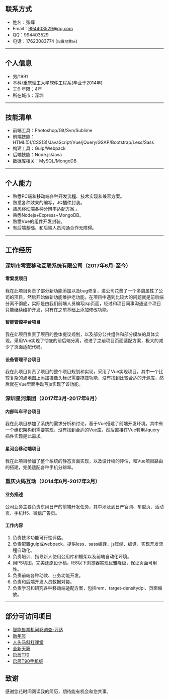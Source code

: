 ## 联系方式

- 姓名：张辉
- Email：994403529@qq.com
- QQ：994403529
- 电话：17623083774 (`归属地重庆`)

---

## 个人信息

 - 男/1991 
 - 本科/重庆理工大学软件工程系(毕业于2014年) 
 - 工作年限：4年
 - 所在城市：深圳
 <!-- - GitHub：[https://github.com/huydev?tab=repositories](https://github.com/huydev?tab=repositories) -->

---

## 技能清单
- 前端工具：Photoshop/Git/Svn/Sublime
- 前端技能：HTML(5)/CSS(3)/JavaScript/Vue/jQuery/GSAP/Bootstrap/Less/Sass
- 构建工具：Gulp/Webpack
- 后端技能：Node.js/Java
- 数据库相关：MySQL/MongoDB

---

## 个人能力

- 熟悉PC端和移动端各种开发流程、技术实现和兼容方案。
- 熟悉各种效果的编写，JQ插件封装。
- 熟悉移动端各种分辨率适配方案 。
- 熟悉Nodejs+Express+MongoDB。
- 熟悉Vue的组件开发封装。
- 有后端基础，和后端人员沟通合作无障碍。

---

## 工作经历

### 深圳市零壹移动互联系统有限公司（2017年6月-至今）

#### 零案发项目

我在此项目负责了部分新功能添加以及bug修复，进公司花费了一个多周属性了公司的项目，然后开始做新功能维护老功能。在项目中遇到比较大的问题就是前后端分离不彻底，实际是由我们前端人员编写jsp页面，经过和项目同事沟通这个项目只能继续维护开发，只有在之前基础上添加修改功能。

#### 智能管控平台项目

我在此项目负责了项目的整体提议规划，以及部分公共组件和部分模块的具体实现。采用Vue实现了彻底的前后端分离，改进了之前项目页面适配方案，极大的减少了页面适配代码。

#### 设备管理平台项目

我在此项目负责了项目的整个项目规划和实现，采用了Vue实现项目，其中一个比较复杂的点地图上添加摄像头标记需要拖拽功能，没有找到比较合适的开源库，然后就在Vue里面手动写js实现了该功能。

### 深圳星河集团（2017年3月-2017年6月）

#### 内部叫车平台项目

我在此项目参加了系统的需求分析和讨论，基于Vue搭建了前端开发环境。其中有一个组织架构树需要实现，没有找到合适的Vue库，然后直接在Vue套用Jquery插件实现是此需求。

#### 星河会移动端项目

我在此项目参加了整个系统的静态页面实现，以及设计稿的评估，和Vue项目路由的搭建，完美适配各种手机分辨率。


### 重庆火码互动（2014年6月-2017年3月）

#### 业务描述

公司业务主要负责东风日产的前端开发任务，其中涉及到日产官网、车型页、活动页、手机H5、微信广告页。

#### 工作内容

1. 负责技术功能可行性评估。
2. 负责配置gulp或webpack，提供less、sass编译，js压缩、编译，实现开发流程自动化。
3. 负责培训、指导新人使用公用库和框架以及前端自动化环境。
4. 用PS切图，完美还原设计稿，IE8以下浏览器实现优雅降级，保证页面可用性。
5. 负责前端各种动效、业务功能开发。
6. 负责和后端开发人员数据对接。
7. 负责学习和研究各种移动端适配方案，包括rem、target-densitydpi、页面缩放。

---

## 部分可访问项目

- [智能售票机问卷调查-万达](http://wandafilm.hocodo.com/apps/question/index.html)
- [新年签](http://minisite.hocodo.com/test/xinnianqian/)
- [人头马斜杠课堂](http://app.biz.social-touch.com/app-api/oauth/oauth?act=checkoauth&backurl=http://app.hocodo.com/apps/medal/index.html?from=weixinShare&source=67&secret=4f3a6813acc26c65734f5f9783721a73&appid=wxbbf869c63e49ff10)
- [全新天籁](https://www.dongfeng-nissan.com.cn/car/teana)
- [启辰T70](http://www.venucia.com/car/T70)
- [启辰T90手机版](https://www.venucia.com/car/t90/)

## 致谢

感谢您花时间阅读我的简历，期待能有机会和您共事。